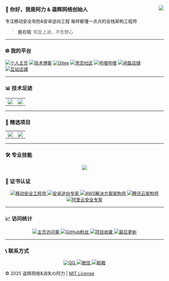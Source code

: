 ### 👋 你好，我是阿力 & 遥辉网络创始人<a href="https://github.com/Ktz-ali/"><img align="right" src="https://komarev.com/ghpvc/?username=Ktz-ali&label=Views&color=blue&style=flat"></a>

专注移动安全攻防&安卓逆向工程
每样都懂一点点的全栈架构工程师

> **座右铭**: 知足上进，不负野心  

---

### 🌐 我的平台  
[![个人主页](https://img.shields.io/badge/个人主页-ktzali.cn-2CA5E0?logo=homeassistant&logoColor=white)](http://www.ktzali.cn)
[![技术博客](https://img.shields.io/badge/技术博客-94ali.top-FF5722?logo=blogger&logoColor=white)](http://www.94ali.top)
[![Gitee](https://img.shields.io/badge/Gitee-Ktz--ali-C71D23?logo=gitee&logoColor=white)](https://gitee.com/Ktz-ali)
[![思否社区](https://img.shields.io/badge/思否社区-ktz_ali-39B95C?logo=segmentfault&logoColor=white)](https://segmentfault.com/u/ktz_ali)
[![哔哩哔哩](https://img.shields.io/badge/哔哩哔哩-消失的阿力-00A1D6?logo=bilibili&logoColor=white)](https://b23.tv/7QqLgsC)
[![闲鱼店铺](https://img.shields.io/badge/闲鱼店铺-阿力-FF9900?logo=xing&logoColor=white)](https://m.tb.cn/h.hLTEti9?tk=qYpN4TwJPn0)
[![互站店铺](https://img.shields.io/badge/互站店铺-遥辉程序-FF0036?logo=shopify&logoColor=white)](https://www.huzhan.com/ishop53338)

---

### 📊 技术足迹
<table align="center">
    <tr>
        <td align="center">
          <picture>
            <img src="https://github-readme-stats.vercel.app/api?hide_border=true&locale=cn&username=Ktz-ali&show_icons=true&include_all_commits=true&theme=radical">
          </picture>
        </td>
        <td align="center">
          <picture>
            <img src="https://github-readme-stats.vercel.app/api/top-langs/?hide_border=true&locale=cn&username=Ktz-ali&layout=compact&langs_count=12&theme=radical">
          </picture>
        </td>
    </tr>
</table>

---

### 🚀 精选项目
<table align="center">
    <tr>
        <td align="center">
          <a href="https://github.com/Ktz-ali/AliGit">
            <img src="https://github-readme-stats.vercel.app/api/pin/?hide_border=true&username=Ktz-ali&repo=AliGit&show_owner=true&theme=merko">
          </a>
        </td>
        <td align="center">
          <a href="https://github.com/Ktz-ali/AliSpace">
            <img src="https://github-readme-stats.vercel.app/api/pin/?hide_border=true&username=Ktz-ali&repo=AliSpace&show_owner=true&theme=merko">
          </a>
        </td>
    </tr>
</table>

---

### 🛠️ 专业技能
<p align="center">
  <img src="https://skillicons.dev/icons?i=java,bash,py,php,html,css,javascript,nodejs,mysql,redis,git,github,linux,docker&theme=dark&perline=7" />
</p>

### 📜 证书认证
<p align="center">
  <a href="#">
    <img src="https://img.shields.io/badge/移动安全工程师-高级-4CAF50?logo=android" alt="移动安全工程师">
  </a>
  <a href="#">
    <img src="https://img.shields.io/badge/安卓逆向专家-认证-9C27B0?logo=google" alt="安卓逆向专家">
  </a>
  <a href="#">
    <img src="https://img.shields.io/badge/AWS解决方案架构师-Associate-FF9900?logo=amazonaws" alt="AWS解决方案架构师">
  </a>
  <a href="#">
    <img src="https://img.shields.io/badge/腾讯云架构师-TCA-3C78D8?logo=tencent" alt="腾讯云架构师">
  </a>
  <a href="#">
    <img src="https://img.shields.io/badge/阿里云安全专家-ACE-FF6A00?logo=alibabacloud" alt="阿里云安全专家">
  </a>
</p>

---

### 📈 访问统计
<p align="center">
  <!-- 网站访问统计 -->
  <a href="http://www.ktzali.cn">
    <img src="https://img.shields.io/badge/dynamic/json?label=主页访问量&query=value&url=https://api.countapi.xyz/hit/ktzali.cn/total&color=blue" alt="主页访问量">
  </a>
  
  <!-- GitHub 统计 -->
  <a href="https://github.com/Ktz-ali">
    <img src="https://img.shields.io/github/followers/Ktz-ali?label=GitHub%20粉丝&style=social" alt="GitHub粉丝">
  </a>
  <a href="https://github.com/Ktz-ali">
    <img src="https://img.shields.io/github/stars/Ktz-ali?label=项目收藏" alt="项目收藏">
  </a>
  <a href="https://github.com/Ktz-ali">
    <img src="https://img.shields.io/github/last-commit/Ktz-ali/Ktz-ali?label=最后更新" alt="最后更新">
  </a>
</p>

---

### 📞 联系方式
<p align="center">
  <a href="https://qm.qq.com/q/DBDjD6OcIS">
    <img src="https://img.shields.io/badge/联系QQ-1728031575-red?logo=tencentqq" alt="QQ">
  </a>
  <a href="#">
    <img src="https://img.shields.io/badge/联系微信-Ali01021123-red?logo=wechat" alt="微信">
  </a>
  <a href="mailto:your.email@example.com">
    <img src="https://img.shields.io/badge/邮箱-contact@ktzali.cn-blue?logo=gmail" alt="邮箱">
  </a>
</p>

© 2025 遥辉网络&消失の阿力 | [MIT License](LICENSE)